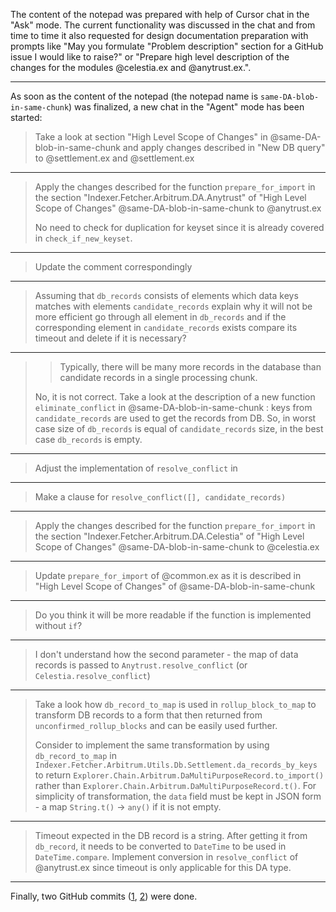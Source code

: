 The content of the notepad was prepared with help of Cursor chat in the "Ask" mode. The current functionality was discussed in the chat and from time to time it also requested for design documentation preparation with prompts like "May you formulate "Problem description" section for a GitHub issue I would like to raise?" or "Prepare high level description of the changes for the modules @celestia.ex and @anytrust.ex.".

----

As soon as the content of the notepad (the notepad name is `same-DA-blob-in-same-chunk`) was finalized, a new chat in the "Agent" mode has been started:

> Take a look at section "High Level Scope of Changes" in @same-DA-blob-in-same-chunk and apply changes described in "New DB query" to @settlement.ex and @settlement.ex

----

> Apply the changes described for the function `prepare_for_import` in the section "Indexer.Fetcher.Arbitrum.DA.Anytrust" of "High Level Scope of Changes" @same-DA-blob-in-same-chunk to @anytrust.ex 
>
> No need to check for duplication for keyset since it is already covered in `check_if_new_keyset`.

----

> Update the comment correspondingly

----

> Assuming that `db_records` consists of elements which data keys matches with elements `candidate_records` explain why it will not be more efficient go through all element in `db_records` and if the corresponding element in `candidate_records` exists compare its timeout and delete if it is necessary? 

----

> > Typically, there will be many more records in the database than candidate records in a single processing chunk.
>
> No, it is not correct. Take a look at the description of a new function `eliminate_conflict` in @same-DA-blob-in-same-chunk : keys from `candidate_records` are used to get the records from DB. So, in worst case size of `db_records` is equal of `candidate_records` size, in the best case `db_records` is empty.

----

> Adjust the implementation of `resolve_conflict` in 

----

> Make a clause for `resolve_conflict([], candidate_records)` 

----

> Apply the changes described for the function `prepare_for_import` in the section "Indexer.Fetcher.Arbitrum.DA.Celestia" of "High Level Scope of Changes" @same-DA-blob-in-same-chunk to @celestia.ex 

----

> Update `prepare_for_import` of @common.ex as it is described in "High Level Scope of Changes" of @same-DA-blob-in-same-chunk 

----

> Do you think it will be more readable if the function is implemented without `if`?

----

> I don't understand how the second parameter - the map of data records is passed to `Anytrust.resolve_conflict` (or `Celestia.resolve_conflict`)

----

> Take a look how `db_record_to_map` is used in `rollup_block_to_map` to transform DB records to a form that then returned from `unconfirmed_rollup_blocks` and can be easily used further.
>
> Consider to implement the same transformation by using `db_record_to_map` in `Indexer.Fetcher.Arbitrum.Utils.Db.Settlement.da_records_by_keys` to return `Explorer.Chain.Arbitrum.DaMultiPurposeRecord.to_import()` rather than `Explorer.Chain.Arbitrum.DaMultiPurposeRecord.t()`. For simplicity of transformation, the `data` field must be kept in JSON form - a map `String.t()` -> `any()` if it is not empty.

----

> Timeout expected in the DB record is a string. After getting it from `db_record`, it needs to be converted to `DateTime` to be used in `DateTime.compare`. Implement conversion in `resolve_conflict` of @anytrust.ex since timeout is only applicable for this DA type.

----

Finally, two GitHub commits ([1](https://github.com/blockscout/blockscout/pull/12095/commits/176c6fd3b72bbecb2668ad0726aa669f16051ee6), [2](https://github.com/blockscout/blockscout/pull/12095/commits/1551b7f505877b8ccf141241b41c8e06bc1e0e5c)) were done.
